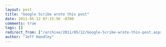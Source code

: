 ```yaml
---
layout: post
title: "Google Scribe wrote this post"
date: 2011-05-12 07:15:56 -0700
comments: true
tags: []
redirect_from: ["/archive/2011/05/12/Google-Scribe-wrote-this-post.aspx/", "/archive/2011/05/12/google-scribe-wrote-this-post.aspx"]
author: "Jeff Handley"
---
```



